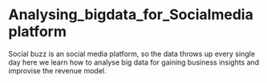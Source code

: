 # Analysing_bigdata_for_Socialmediaplatform
Social buzz is an social media platform, so the data throws up every single day here we learn how to analyse big data for gaining business insights and improvise the revenue model.
